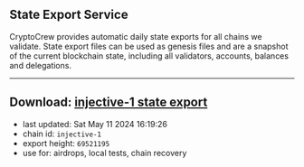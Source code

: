 ## State Export Service
CryptoCrew provides automatic daily state exports for all chains we validate. State export files can be used as genesis files and are a snapshot of the current blockchain state, including all validators, accounts, balances and delegations.

---
**Download: [injective-1 state export](https://dl-eu2.ccvalidators.com/SERVICE/injective/injective-1_export_69521195.json)**
---

- last updated: Sat May 11 2024 16:19:26
- chain id: `injective-1`
- export height: `69521195`
- use for: airdrops, local tests, chain recovery
